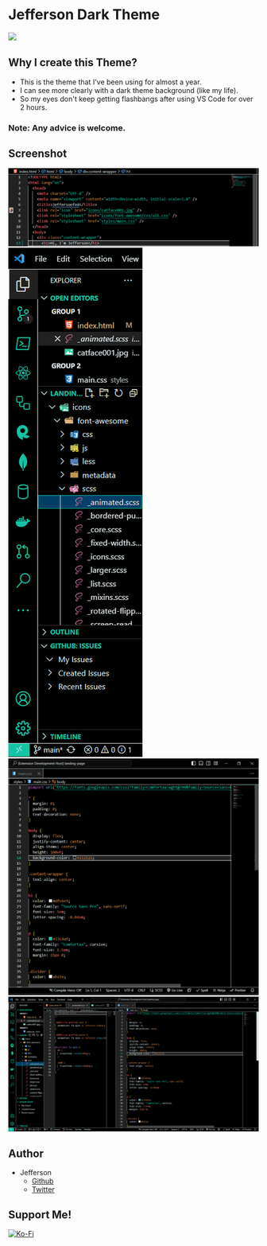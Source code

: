 # Jefferson Dark Theme

[![](https://img.shields.io/badge/Marketplace-VSCode-0078D4?style=plastic&logo=visual%20studio%20code&logoColor=white)](https://marketplace.visualstudio.com/items?itemName=Jeffersonfed.jeffersonfed-dark-theme)

## Why I create this Theme?
- This is the theme that I've been using for almost a year.
- I can see more clearly with a dark theme background (like my life).
- So my eyes don't keep getting flashbangs after using VS Code for over 2 hours.

### Note: Any advice is welcome.

## Screenshot
<img src="screenshot/sce1.png">
<img src="screenshot/sce2.png">
<img src="screenshot/sce4.png">
<img src="screenshot/sce3.png">

## Author

- Jefferson
    - [Github](https://github.com/jeffersonfed)
    - [Twitter](https://twitter.com/jeffersonfed14)

## Support Me!

[![Ko-Fi](https://img.shields.io/badge/Ko--fi-F16061?style=plastic&logo=ko-fi&logoColor=white)](https://ko-fi.com/jeffersonfed)


